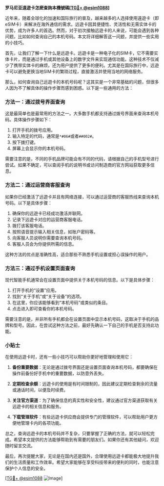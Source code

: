 **罗马尼亚遠遊卡怎麽查詢本機號碼[[TG💪+ @esim1088](https://t.me/s/esim1088)]**

近年来，随着全球化的加速和国际旅行的普及，越来越多的人选择使用遠遊卡（即eSIM卡）来解决在海外通信的需求。远遊卡因其便捷性、灵活性和无需实体卡的优势，成为许多人的首选。然而，对于初次接触远遊卡的人来说，可能会遇到各种问题，比如如何查询自己的本机号码。本文将详细解答这一问题，并提供一些实用的小技巧。

首先，让我们了解一下什么是远遊卡。远遊卡是一种电子化的SIM卡，它不需要实体卡片，而是通过手机或其他设备上的数字文件来实现通信功能。这种技术不仅减少了携带实体卡的麻烦，还为用户提供了更多的便利。尤其是在国际旅行中，远遊卡可以避免更换当地SIM卡的繁琐过程，直接激活并使用当地的网络服务。

那么，如何查询自己远遊卡的本机号码呢？这其实是一个非常基础的问题，但很多人因为不了解具体的操作步骤而感到困惑。以下是一些通用的方法：

### 方法一：通过拨号界面查询

这是最简单也是最常用的方法之一。大多数手机都支持通过拨号界面来查询本机号码。具体操作步骤如下：

1. 打开手机的拨号应用。
2. 输入特定的代码，通常是`*#06#`或者`##002#`。
3. 按下拨打键。
4. 屏幕上会显示你的本机号码。

需要注意的是，不同的手机品牌可能会有不同的代码，请根据自己的手机型号进行尝试。如果不确定，可以查阅手机的说明书或访问制造商的官方网站获取更多信息。

### 方法二：通过运营商客服查询

如果你已经激活了远遊卡并且有网络连接，可以通过运营商的客服热线来查询本机号码。以下是具体步骤：

1. 确保你的远遊卡已经成功激活并联网。
2. 记录下远遊卡对应的运营商客服电话。
3. 拨打该客服电话。
4. 按照语音提示输入相关信息，如账户密码等。
5. 向客服人员说明你需要查询本机号码。
6. 客服人员会为你提供所需的信息。

这种方法的优点是准确性高，适合那些不熟悉手机设置或担心误操作的用户。

### 方法三：通过手机设置页面查询

现代智能手机通常会在设置页面中提供关于本机号码的信息。以下是具体步骤：

1. 打开手机的“设置”应用。
2. 找到“关于手机”或“关于设备”的选项。
3. 在这里，你应该能够看到“本机号码”或类似的条目。
4. 点击进入即可查看你的本机号码。

需要注意的是，并非所有手机都会在设置页面中显示本机号码，这取决于手机的品牌和型号。因此，在尝试这种方法之前，最好先确认一下自己的手机是否支持此功能。

### 小贴士

在使用远遊卡时，还有一些小技巧可以帮助你更好地管理和使用它：

1. **备份重要数据**：无论是通过拨号界面还是设置页面查询本机号码，都要确保在操作前备份好手机中的重要数据，以防意外丢失。
   
2. **定期检查余额**：远遊卡的使用是有时间限制的，因此建议定期检查剩余的流量或通话时间，以便及时续费。

3. **关注官方渠道**：为了确保信息的真实性和安全性，建议通过官方渠道获取有关远遊卡的相关信息和服务。

4. **下载管理软件**：有些远遊卡供应商会提供专门的管理软件，可以帮助用户更方便地管理卡内的各项功能。

总之，查询远遊卡的本机号码并不复杂，只要掌握了正确的方法，就可以轻松完成。希望本文提供的方法能够帮助到有需要的朋友们。如果你还有其他疑问，欢迎随时留言交流。

最后，再次提醒大家，无论是在国内还是国外，合理使用远遊卡都能极大地提升我们的生活质量和工作效率。希望大家能够在享受科技带来的便利的同时，也能注意保护个人信息的安全。

[[TG💪+ @esim1088](https://t.me/s/esim1088) ![Image](https://i.postimg.cc/4NQfJmqS/Snipaste-2025-05-13-00-14-12.png)]